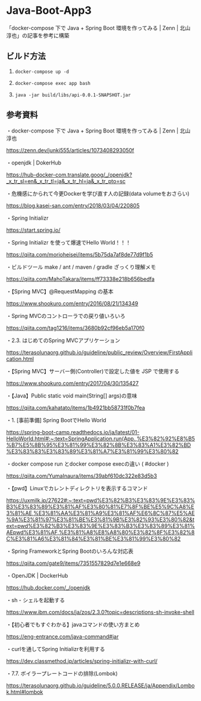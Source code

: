 # Java-Boot-App3
「docker-compose 下で Java + Spring Boot 環境を作ってみる | Zenn | 北山淳也」の記事を参考に構築

## ビルド方法
1. `docker-compose up -d`

2. `docker-compose exec app bash`

3. `java -jar build/libs/api-0.0.1-SNAPSHOT.jar`

## 参考資料
・docker-compose 下で Java + Spring Boot 環境を作ってみる | Zenn | 北山淳也

https://zenn.dev/junki555/articles/1073408293050f

・openjdk | DokerHub

https://hub-docker-com.translate.goog/_/openjdk?_x_tr_sl=en&_x_tr_tl=ja&_x_tr_hl=ja&_x_tr_pto=sc

・危機感にかられて今更Dockerを学び直す人の記録(data volumeをおさらい)

https://blog.kasei-san.com/entry/2018/03/04/220805

・Spring Initializr

https://start.spring.io/

・Spring Initializr を使って爆速でHello World！！！

https://qiita.com/morioheisei/items/5b75da7af8de77d9f1b5

・ビルドツール make / ant / maven / gradle ざっくり理解メモ

https://qiita.com/MahoTakara/items/ff73338e218b656bedfa

・【Spring MVC】@RequestMapping の基本

https://www.shookuro.com/entry/2016/08/21/134349

・Spring MVCのコントローラでの戻り値いろいろ

https://qiita.com/tag1216/items/3680b92cf96eb5a170f0

・2.3. はじめてのSpring MVCアプリケーション

https://terasolunaorg.github.io/guideline/public_review/Overview/FirstApplication.html

・【Spring MVC】サーバー側(Controller)で設定した値を JSP で使用する

https://www.shookuro.com/entry/2017/04/30/135427

・【Java】Public static void main(String[] args)の意味

https://qiita.com/kahatato/items/1b4921bb58731f0b7fea

・1. [事前準備] Spring BootでHello World

https://spring-boot-camp.readthedocs.io/ja/latest/01-HelloWorld.html#:~:text=SpringApplication.run(App.,%E3%82%92%E8%B5%B7%E5%8B%95%E3%81%99%E3%82%8B%E3%83%A1%E3%82%BD%E3%83%83%E3%83%89%E3%81%A7%E3%81%99%E3%80%82

・docker compose run とdocker compose execの違い ( #docker )

https://qiita.com/YumaInaura/items/39abf610dc322e83d5b3

・【pwd】Linuxでカレントディレクトリを表示するコマンド

https://uxmilk.jp/27622#:~:text=pwd%E3%82%B3%E3%83%9E%E3%83%B3%E3%83%89%E3%81%AF%E3%80%81%E7%8F%BE%E5%9C%A8%E3%81%AE,%E3%81%AA%E3%81%A9%E3%81%AF%E6%8C%87%E5%AE%9A%E3%81%97%E3%81%BE%E3%81%9B%E3%82%93%E3%80%82&text=pwd%E3%82%B3%E3%83%9E%E3%83%B3%E3%83%89%E3%81%AEpwd%E3%81%AF,%E3%81%A8%E8%A8%80%E3%82%8F%E3%82%8C%E3%81%A6%E3%81%84%E3%81%BE%E3%81%99%E3%80%82

・Spring FrameworkとSpring Bootのいろんな対応表

https://qiita.com/gate9/items/7351557829d7e1e668e9

・OpenJDK | DockerHub

https://hub.docker.com/_/openjdk

・sh - シェルを起動する

https://www.ibm.com/docs/ja/zos/2.3.0?topic=descriptions-sh-invoke-shell

・【初心者でもすぐわかる】javaコマンドの使い方まとめ

https://eng-entrance.com/java-command#jar

・curlを通してSpring Initializrを利用する

https://dev.classmethod.jp/articles/spring-initializr-with-curl/

・7.7. ボイラープレートコードの排除(Lombok)

https://terasolunaorg.github.io/guideline/5.0.0.RELEASE/ja/Appendix/Lombok.html#lombok
